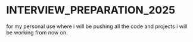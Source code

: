 # INTERVIEW_PREPARATION_2025
for my personal use where i will be pushing all the code and projects i will be working from now on.
